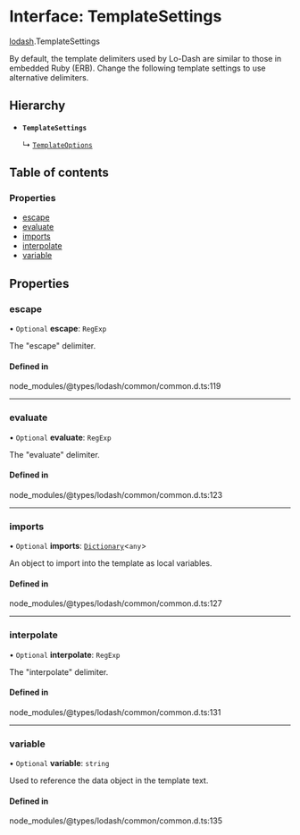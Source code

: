 # Interface: TemplateSettings

[lodash](../modules/lodash.md).TemplateSettings

By default, the template delimiters used by Lo-Dash are similar to those in embedded Ruby (ERB).
Change the following template settings to use alternative delimiters.

## Hierarchy

- **`TemplateSettings`**

  ↳ [`TemplateOptions`](lodash.TemplateOptions.md)

## Table of contents

### Properties

- [escape](lodash.TemplateSettings.md#escape)
- [evaluate](lodash.TemplateSettings.md#evaluate)
- [imports](lodash.TemplateSettings.md#imports)
- [interpolate](lodash.TemplateSettings.md#interpolate)
- [variable](lodash.TemplateSettings.md#variable)

## Properties

### escape

• `Optional` **escape**: `RegExp`

The "escape" delimiter.

#### Defined in

node_modules/@types/lodash/common/common.d.ts:119

---

### evaluate

• `Optional` **evaluate**: `RegExp`

The "evaluate" delimiter.

#### Defined in

node_modules/@types/lodash/common/common.d.ts:123

---

### imports

• `Optional` **imports**: [`Dictionary`](lodash.Dictionary.md)<`any`\>

An object to import into the template as local variables.

#### Defined in

node_modules/@types/lodash/common/common.d.ts:127

---

### interpolate

• `Optional` **interpolate**: `RegExp`

The "interpolate" delimiter.

#### Defined in

node_modules/@types/lodash/common/common.d.ts:131

---

### variable

• `Optional` **variable**: `string`

Used to reference the data object in the template text.

#### Defined in

node_modules/@types/lodash/common/common.d.ts:135
